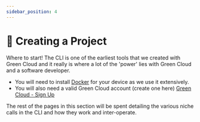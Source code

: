 ```yaml
---
sidebar_position: 4
---
```


# 💼 Creating a Project

Where to start! The CLI is one of the earliest tools that we created with Green Cloud and it really is where a lot of the 'power' lies with Green Cloud and a software developer.

- You will need to install [Docker](https://www.docker.com/) for your device as we use it extensively.
- You will also need a valid Green Cloud account (create one here) [Green Cloud - Sign Up](https://app.greencloudcomputing.io/signup)

The rest of the pages in this section will be spent detailing the various niche calls in the CLI and how they work and inter-operate.
